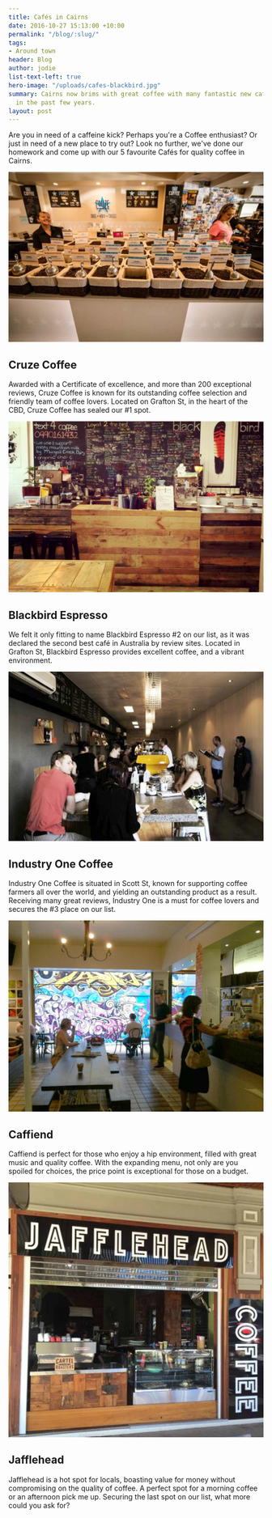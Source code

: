 ```yaml
---
title: Cafés in Cairns
date: 2016-10-27 15:13:00 +10:00
permalink: "/blog/:slug/"
tags:
- Around town
header: Blog
author: jodie
list-text-left: true
hero-image: "/uploads/cafes-blackbird.jpg"
summary: Cairns now brims with great coffee with many fantastic new cafés opening
  in the past few years.
layout: post
---
```


Are you in need of a caffeine kick? Perhaps you're a Coffee enthusiast? Or just in need of a new place to try out? Look no further, we've done our homework and come up with our 5 favourite Cafés for quality coffee in Cairns.

![Cruze Coffee](/uploads/cafes-cruze.jpg)

## Cruze Coffee

Awarded with a Certificate of excellence, and more than 200 exceptional reviews, Cruze Coffee is known for its outstanding coffee selection and friendly team of coffee lovers. Located on Grafton St, in the heart of the CBD, Cruze Coffee has sealed our #1 spot.

![Blackbird Espresso](/uploads/cafes-blackbird.jpg)

## Blackbird Espresso

We felt it only fitting to name Blackbird Espresso #2 on our list, as it was declared the second best café in Australia by review sites. Located in Grafton St, Blackbird Espresso provides excellent coffee, and a vibrant environment.

![Industry One Coffee](/uploads/cafes-industry-one.jpg)

## Industry One Coffee

Industry One Coffee is situated in Scott St, known for supporting coffee farmers all over the world, and yielding an outstanding product as a result. Receiving many great reviews, Industry One is a must for coffee lovers and secures the #3 place on our list.

![Caffiend](/uploads/cafes-caffiend.jpg)

## Caffiend

Caffiend is perfect for those who enjoy a hip environment, filled with great music and quality coffee. With the expanding menu, not only are you spoiled for choices, the price point is exceptional for those on a budget.

![Jafflehead](/uploads/cafes-jafflehead.jpg)

## Jafflehead

Jafflehead is a hot spot for locals, boasting value for money without compromising on the quality of coffee. A perfect spot for a morning coffee or an afternoon pick me up. Securing the last spot on our list, what more could you ask for?
